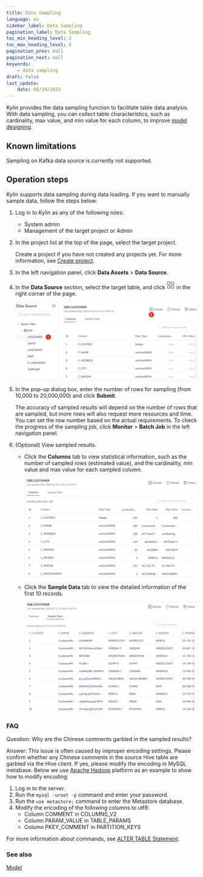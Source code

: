 ```yaml
---
title: Data Sampling
language: en
sidebar_label: Data Sampling
pagination_label: Data Sampling
toc_min_heading_level: 2
toc_max_heading_level: 6
pagination_prev: null
pagination_next: null
keywords:
    - data sampling
draft: false
last_update:
    date: 08/19/2022
---
```


Kylin provides the data sampling function to facilitate table data analysis. With data sampling, you can collect table characteristics, such as cardinality, max value, and min value for each column, to improve [model designing](../modeling/intro.md). 

## Known limitations

Sampling on Kafka data source is currently not supported. 

## Operation steps

Kylin supports data sampling during data loading. If you want to manually sample data, follow the steps below: 

1. Log in to Kylin as any of the following roles:
   - System admin
   - Management of the target project or Admin

2. In the project list at the top of the page, select the target project. 

   Create a project if you have not created any projects yet. For more information, see [Create project](../operations/project-managing/project_management.md).

3. In the left navigation panel, click **Data Assets** > **Data Source**.

4. In the **Data Source** section, select the target table, and click ![](images/sample.png) in the right corner of the page.

   ![](images/target_table.png)

5. In the pop-up dialog box, enter the number of rows for sampling (from 10,000 to 20,000,000) and click **Submit**. 

   The accuracy of sampled results will depend on the number of rows that are sampled, but more rows will also request more resources and time. You can set the row number based on the actual requirements. To check the progress of the sampling job, click **Monitor** > **Batch Job** in the left navigation panel. 

6. (Optional) View sampled results.

   - Click the **Columns** tab to view statistical information, such as the number of sampled rows (estimated value), and the cardinality, min value and max value for each sampled column. 

     ![](images/ssb_column.png)

   - Click the **Sample Data** tab to view the detailed information of the first 10 records. 

     ![](images/sample_data.png)

### FAQ

Question: Why are the Chinese comments garbled in the sampled results?

Answer: This issue is often caused by improper encoding settings. Please confirm whether any Chinese comments in the source Hive table are garbled via the Hive client. If yes, please modify the encoding in MySQL metabase. Below we use [Apache Hadoop](../deployment/on-premises/installation/platform/install_on_apache_hadoop.md) platform as an example to show how to modify encoding: 

1. Log in to the server. 
2. Run the `mysql -uroot -p` command and enter your password. 
3. Run the `use metastore;` command to enter the Metastore database. 
4. Modify the encoding of the following columns to utf8: 
   - Column COMMENT in COLUMNS_V2
   - Column PARAM_VALUE in TABLE_PARAMS
   - Column PKEY_COMMENT in PARTITION_KEYS

For more information about commands, see [ALTER TABLE Statement](https://dev.mysql.com/doc/refman/5.7/en/alter-table.html). 

### See also

[Model](../modeling/intro.md)

